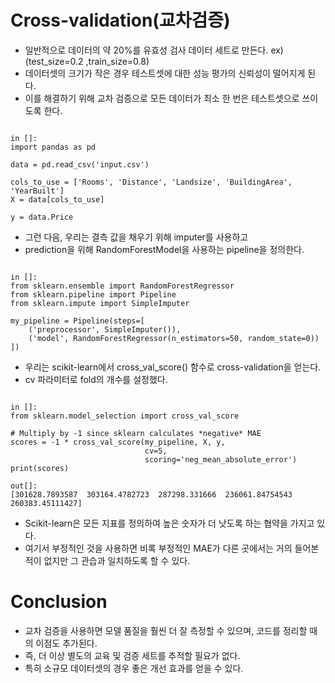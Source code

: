 # Cross-validation(교차검증)

* 일반적으로 데이터의 약 20%를 유효성 검사 데이터 세트로 만든다. ex) (test_size=0.2 ,train_size=0.8)
* 데이터셋의 크기가 작은 경우 테스트셋에 대한 성능 평가의 신뢰성이 떨어지게 된다.
* 이를 해결하기 위해 교차 검증으로 모든 데이터가 최소 한 번은 테스트셋으로 쓰이도록 한다.

<pre><code>
in []:
import pandas as pd

data = pd.read_csv('input.csv')

cols_to_use = ['Rooms', 'Distance', 'Landsize', 'BuildingArea', 'YearBuilt']
X = data[cols_to_use]

y = data.Price
</code></pre>

* 그런 다음, 우리는 결측 값을 채우기 위해 imputer를 사용하고 
* prediction을 위해 RandomForestModel을 사용하는 pipeline을 정의한다.

<pre><code>
in []:
from sklearn.ensemble import RandomForestRegressor
from sklearn.pipeline import Pipeline
from sklearn.impute import SimpleImputer

my_pipeline = Pipeline(steps=[
    ('preprocessor', SimpleImputer()),
    ('model', RandomForestRegressor(n_estimators=50, random_state=0))
])
</code></pre>

* 우리는 scikit-learn에서 cross_val_score() 함수로 cross-validation을 얻는다.
* cv 파라미터로 fold의 개수를 설정했다.

<pre><code>
in []:
from sklearn.model_selection import cross_val_score

# Multiply by -1 since sklearn calculates *negative* MAE
scores = -1 * cross_val_score(my_pipeline, X, y,
                              cv=5,
                              scoring='neg_mean_absolute_error')
print(scores)

out[]:
[301628.7893587  303164.4782723  287298.331666  236061.84754543  260383.45111427]
</code></pre>

* Scikit-learn은 모든 지표를 정의하여 높은 숫자가 더 낫도록 하는 협약을 가지고 있다.
* 여기서 부정적인 것을 사용하면 비록 부정적인 MAE가 다른 곳에서는 거의 들어본 적이 없지만 그 관습과 일치하도록 할 수 있다.

# Conclusion

* 교차 검증을 사용하면 모델 품질을 훨씬 더 잘 측정할 수 있으며, 코드를 정리할 때의 이점도 추가된다.
* 즉, 더 이상 별도의 교육 및 검증 세트를 추적할 필요가 없다. 
* 특히 소규모 데이터셋의 경우 좋은 개선 효과를 얻을 수 있다.
